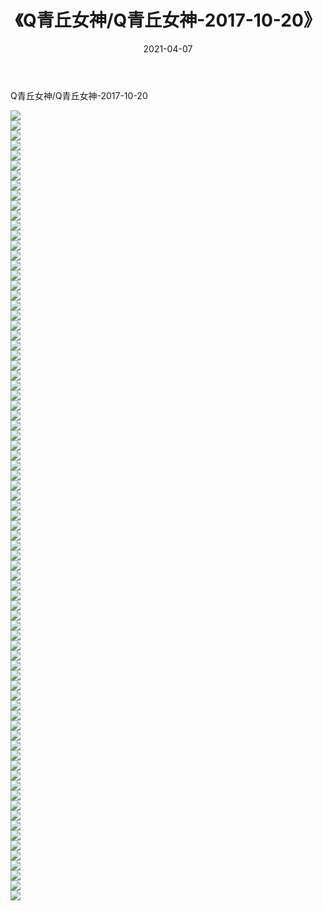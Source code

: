 ﻿---
layout: post
title:  《Q青丘女神/Q青丘女神-2017-10-20》
date:   2021-04-07
img: http://pic.660000.xyz/1:/网络美图/2021/Q青丘女神/Q青丘女神-2017-10-20/000.jpg
categories: [美女, 清纯, 唯美]
---

Q青丘女神/Q青丘女神-2017-10-20

 ![](http://pic.660000.xyz/1:/网络美图/2021/Q青丘女神/Q青丘女神-2017-10-20/001.jpg) <br>![](http://pic.660000.xyz/1:/网络美图/2021/Q青丘女神/Q青丘女神-2017-10-20/002.jpg) <br>![](http://pic.660000.xyz/1:/网络美图/2021/Q青丘女神/Q青丘女神-2017-10-20/003.jpg) <br>![](http://pic.660000.xyz/1:/网络美图/2021/Q青丘女神/Q青丘女神-2017-10-20/004.jpg) <br>![](http://pic.660000.xyz/1:/网络美图/2021/Q青丘女神/Q青丘女神-2017-10-20/005.jpg) <br>![](http://pic.660000.xyz/1:/网络美图/2021/Q青丘女神/Q青丘女神-2017-10-20/006.jpg) <br>![](http://pic.660000.xyz/1:/网络美图/2021/Q青丘女神/Q青丘女神-2017-10-20/007.jpg) <br>![](http://pic.660000.xyz/1:/网络美图/2021/Q青丘女神/Q青丘女神-2017-10-20/008.jpg) <br>![](http://pic.660000.xyz/1:/网络美图/2021/Q青丘女神/Q青丘女神-2017-10-20/009.jpg) <br>![](http://pic.660000.xyz/1:/网络美图/2021/Q青丘女神/Q青丘女神-2017-10-20/010.jpg) <br>![](http://pic.660000.xyz/1:/网络美图/2021/Q青丘女神/Q青丘女神-2017-10-20/011.jpg) <br>![](http://pic.660000.xyz/1:/网络美图/2021/Q青丘女神/Q青丘女神-2017-10-20/012.jpg) <br>![](http://pic.660000.xyz/1:/网络美图/2021/Q青丘女神/Q青丘女神-2017-10-20/013.jpg) <br>![](http://pic.660000.xyz/1:/网络美图/2021/Q青丘女神/Q青丘女神-2017-10-20/014.jpg) <br>![](http://pic.660000.xyz/1:/网络美图/2021/Q青丘女神/Q青丘女神-2017-10-20/015.jpg) <br>![](http://pic.660000.xyz/1:/网络美图/2021/Q青丘女神/Q青丘女神-2017-10-20/016.jpg) <br>![](http://pic.660000.xyz/1:/网络美图/2021/Q青丘女神/Q青丘女神-2017-10-20/017.jpg) <br>![](http://pic.660000.xyz/1:/网络美图/2021/Q青丘女神/Q青丘女神-2017-10-20/018.jpg) <br>![](http://pic.660000.xyz/1:/网络美图/2021/Q青丘女神/Q青丘女神-2017-10-20/019.jpg) <br>![](http://pic.660000.xyz/1:/网络美图/2021/Q青丘女神/Q青丘女神-2017-10-20/020.jpg) <br>![](http://pic.660000.xyz/1:/网络美图/2021/Q青丘女神/Q青丘女神-2017-10-20/021.jpg) <br>![](http://pic.660000.xyz/1:/网络美图/2021/Q青丘女神/Q青丘女神-2017-10-20/022.jpg) <br>![](http://pic.660000.xyz/1:/网络美图/2021/Q青丘女神/Q青丘女神-2017-10-20/023.jpg) <br>![](http://pic.660000.xyz/1:/网络美图/2021/Q青丘女神/Q青丘女神-2017-10-20/024.jpg) <br>![](http://pic.660000.xyz/1:/网络美图/2021/Q青丘女神/Q青丘女神-2017-10-20/025.jpg) <br>![](http://pic.660000.xyz/1:/网络美图/2021/Q青丘女神/Q青丘女神-2017-10-20/026.jpg) <br>![](http://pic.660000.xyz/1:/网络美图/2021/Q青丘女神/Q青丘女神-2017-10-20/027.jpg) <br>![](http://pic.660000.xyz/1:/网络美图/2021/Q青丘女神/Q青丘女神-2017-10-20/028.jpg) <br>![](http://pic.660000.xyz/1:/网络美图/2021/Q青丘女神/Q青丘女神-2017-10-20/029.jpg) <br>![](http://pic.660000.xyz/1:/网络美图/2021/Q青丘女神/Q青丘女神-2017-10-20/030.jpg) <br>![](http://pic.660000.xyz/1:/网络美图/2021/Q青丘女神/Q青丘女神-2017-10-20/031.jpg) <br>![](http://pic.660000.xyz/1:/网络美图/2021/Q青丘女神/Q青丘女神-2017-10-20/032.jpg) <br>![](http://pic.660000.xyz/1:/网络美图/2021/Q青丘女神/Q青丘女神-2017-10-20/033.jpg) <br>![](http://pic.660000.xyz/1:/网络美图/2021/Q青丘女神/Q青丘女神-2017-10-20/034.jpg) <br>![](http://pic.660000.xyz/1:/网络美图/2021/Q青丘女神/Q青丘女神-2017-10-20/035.jpg) <br>![](http://pic.660000.xyz/1:/网络美图/2021/Q青丘女神/Q青丘女神-2017-10-20/036.jpg) <br>![](http://pic.660000.xyz/1:/网络美图/2021/Q青丘女神/Q青丘女神-2017-10-20/037.jpg) <br>![](http://pic.660000.xyz/1:/网络美图/2021/Q青丘女神/Q青丘女神-2017-10-20/038.jpg) <br>![](http://pic.660000.xyz/1:/网络美图/2021/Q青丘女神/Q青丘女神-2017-10-20/039.jpg) <br>![](http://pic.660000.xyz/1:/网络美图/2021/Q青丘女神/Q青丘女神-2017-10-20/040.jpg) <br>![](http://pic.660000.xyz/1:/网络美图/2021/Q青丘女神/Q青丘女神-2017-10-20/041.jpg) <br>![](http://pic.660000.xyz/1:/网络美图/2021/Q青丘女神/Q青丘女神-2017-10-20/042.jpg) <br>![](http://pic.660000.xyz/1:/网络美图/2021/Q青丘女神/Q青丘女神-2017-10-20/043.jpg) <br>![](http://pic.660000.xyz/1:/网络美图/2021/Q青丘女神/Q青丘女神-2017-10-20/044.jpg) <br>![](http://pic.660000.xyz/1:/网络美图/2021/Q青丘女神/Q青丘女神-2017-10-20/045.jpg) <br>![](http://pic.660000.xyz/1:/网络美图/2021/Q青丘女神/Q青丘女神-2017-10-20/046.jpg) <br>![](http://pic.660000.xyz/1:/网络美图/2021/Q青丘女神/Q青丘女神-2017-10-20/047.jpg) <br>![](http://pic.660000.xyz/1:/网络美图/2021/Q青丘女神/Q青丘女神-2017-10-20/048.jpg) <br>![](http://pic.660000.xyz/1:/网络美图/2021/Q青丘女神/Q青丘女神-2017-10-20/049.jpg) <br>![](http://pic.660000.xyz/1:/网络美图/2021/Q青丘女神/Q青丘女神-2017-10-20/050.jpg) <br>![](http://pic.660000.xyz/1:/网络美图/2021/Q青丘女神/Q青丘女神-2017-10-20/051.jpg) <br>![](http://pic.660000.xyz/1:/网络美图/2021/Q青丘女神/Q青丘女神-2017-10-20/052.jpg) <br>![](http://pic.660000.xyz/1:/网络美图/2021/Q青丘女神/Q青丘女神-2017-10-20/053.jpg) <br>![](http://pic.660000.xyz/1:/网络美图/2021/Q青丘女神/Q青丘女神-2017-10-20/054.jpg) <br>![](http://pic.660000.xyz/1:/网络美图/2021/Q青丘女神/Q青丘女神-2017-10-20/055.jpg) <br>![](http://pic.660000.xyz/1:/网络美图/2021/Q青丘女神/Q青丘女神-2017-10-20/056.jpg) <br>![](http://pic.660000.xyz/1:/网络美图/2021/Q青丘女神/Q青丘女神-2017-10-20/057.jpg) <br>![](http://pic.660000.xyz/1:/网络美图/2021/Q青丘女神/Q青丘女神-2017-10-20/058.jpg) <br>![](http://pic.660000.xyz/1:/网络美图/2021/Q青丘女神/Q青丘女神-2017-10-20/059.jpg) <br>![](http://pic.660000.xyz/1:/网络美图/2021/Q青丘女神/Q青丘女神-2017-10-20/060.jpg) <br>![](http://pic.660000.xyz/1:/网络美图/2021/Q青丘女神/Q青丘女神-2017-10-20/061.jpg) <br>![](http://pic.660000.xyz/1:/网络美图/2021/Q青丘女神/Q青丘女神-2017-10-20/062.jpg) <br>![](http://pic.660000.xyz/1:/网络美图/2021/Q青丘女神/Q青丘女神-2017-10-20/063.jpg) <br>![](http://pic.660000.xyz/1:/网络美图/2021/Q青丘女神/Q青丘女神-2017-10-20/064.jpg) <br>![](http://pic.660000.xyz/1:/网络美图/2021/Q青丘女神/Q青丘女神-2017-10-20/065.jpg) <br>![](http://pic.660000.xyz/1:/网络美图/2021/Q青丘女神/Q青丘女神-2017-10-20/066.jpg) <br>![](http://pic.660000.xyz/1:/网络美图/2021/Q青丘女神/Q青丘女神-2017-10-20/067.jpg) <br>![](http://pic.660000.xyz/1:/网络美图/2021/Q青丘女神/Q青丘女神-2017-10-20/068.jpg) <br>![](http://pic.660000.xyz/1:/网络美图/2021/Q青丘女神/Q青丘女神-2017-10-20/069.jpg) <br>![](http://pic.660000.xyz/1:/网络美图/2021/Q青丘女神/Q青丘女神-2017-10-20/070.jpg) <br>![](http://pic.660000.xyz/1:/网络美图/2021/Q青丘女神/Q青丘女神-2017-10-20/071.jpg) <br>![](http://pic.660000.xyz/1:/网络美图/2021/Q青丘女神/Q青丘女神-2017-10-20/072.jpg) <br>![](http://pic.660000.xyz/1:/网络美图/2021/Q青丘女神/Q青丘女神-2017-10-20/073.jpg) <br>![](http://pic.660000.xyz/1:/网络美图/2021/Q青丘女神/Q青丘女神-2017-10-20/074.jpg) <br>![](http://pic.660000.xyz/1:/网络美图/2021/Q青丘女神/Q青丘女神-2017-10-20/075.jpg) <br>![](http://pic.660000.xyz/1:/网络美图/2021/Q青丘女神/Q青丘女神-2017-10-20/076.jpg) <br>![](http://pic.660000.xyz/1:/网络美图/2021/Q青丘女神/Q青丘女神-2017-10-20/077.jpg) <br>![](http://pic.660000.xyz/1:/网络美图/2021/Q青丘女神/Q青丘女神-2017-10-20/078.jpg) <br>![](http://pic.660000.xyz/1:/网络美图/2021/Q青丘女神/Q青丘女神-2017-10-20/079.jpg) <br>